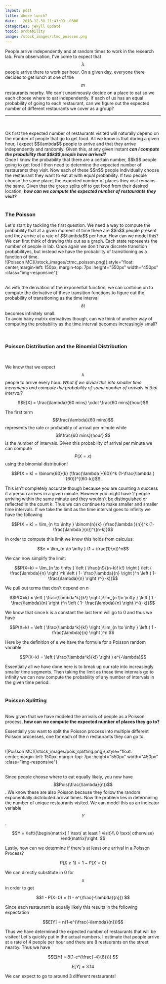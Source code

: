 ```yaml
---
layout: post
title: Where lunch?
date:   2018-12-30 11:43:09 -0800
categories: jekyll update
topic: probability
image: /stock_images/ctmc_poisson.png
---
```


People arrive independently and at random times to work in the research lab. From observation, I've come to expect that $$\lambda$$ people arrive there to work per hour. On a given day, everyone there decides to get lunch at one of the $$m$$ restaurants nearby. We can't unanimously decide on a place to eat so we each choose where to eat independently.  If each of us has an equal probability of going to each restaurant, can we figure out the expected number of different restaurants we cover as a group?

<hr>
<br><br>
Ok first the expected number of restaurants visited will naturally depend on the number of people that go to get food.  All we know is that during a given hour, I expect $$\lambda$$ people to arrive and that they arrive independently and randomly.  Given this, at any given instant <b><i>can I compute the probability that $$k$$ people have arrived?</i></b>  <br>
Once I know the probability that there are a certain number, $$k$$ people going to get food I then need to determine the expected number of restaurants they visit.  Now each of these $$n$$ people individually choose the restaurant they want to eat at with equal probability.  If two people choose the same place, the expected number of places they visit remains the same. Given that the group splits off to get food from their desired location, <b><i>how can we compute the expected number of restaurants they visit?</i></b>
<br><br>
<h3>The Poisson</h3>
Let's start by tackling the first question. We need a way to compute the probability that at a given moment of time there are $$n$$ people present and they arrive at a rate of $$\lambda$$ per hour.  How can we model this? We can first think of drawing this out as a graph. Each state represents the number of people in lab. Once again we don't have discrete transition probabilityes, but instead we have the probability of transitioning as a function of time.

<br>
![Poisson MC](/stock_images/ctmc_poisson.png){:style="float: center;margin-left: 150px; margin-top: 7px :height="550px" width="450px" :class="img-responsive"}
<br><br>

As with the derivation of the exponential function, we can continue on to compute the derivative of these transition functions to figure out the probability of transitioning as the time interval $$\delta t$$ becomes infinitely small.
<br>
To avoid hairy matrix derivatives though, can we think of another way of computing the probability as the time interval becomes increasingly small?

<br>
<h3>Poisson Distribution and the Binomial Distribution</h3>
<br>

We know that we expect $$\lambda$$ people to arrive every hour. <i>What if we divide this into smaller time increments and compute the probability of some number of arrivals in that interval?</i>

$$E[X] = \frac{\lambda}{60 mins} \cdot \frac{60 mins}{hour}$$

The first term $$\frac{\lambda}{60 mins}$$ represents the rate or probability of arrival per minute while $$\frac{60 mins}{hour} $$ is the number of intervals.
Given this probability of arrival per minute we can compute $$P(X=x)$$ using the binomial distribution!
<br>

$$P(X = k) =  \binom{60}{k} (\frac{\lambda }{60})^k (1-\frac{\lambda }{60})^{(60-k)}$$

This isn't completely accurate though because you are counting a success if a person arrives in a given minute. However you might have 2 people arriving within the same minute and they wouldn't be distinguished or reflected in the count k. Thus we can continue to make smaller and smaller time intervals.  If we take the limit as the time interval goes to infinity we have the following

$$P(X = k) =  \lim_{n \to \infty } \binom{n}{k} (\frac{\lambda }{n})^k (1-\frac{\lambda }{n})^{(n-k)}$$

In order to compute this limit we know this holds from calculus:

$$e = \lim_{n \to \infty } (1 + \frac{1}{n})^n$$

We can now simplify the limit:

$$P(X=k) = \lim_{n \to \infty } \left ( \frac{n!}{(n-k)! k!} \right ) \left ( \frac{\lambda}{n} \right )^k \left ( 1- \frac{\lambda}{n} \right )^n \left ( 1- \frac{\lambda}{n} \right )^{(-k)}$$

We pull out terms that don't depend on n


$$P(X=k) = \left ( \frac{\lambda^k}{k!} \right )\lim_{n \to \infty }  \left ( 1 - \frac{\lambda}{n} \right )^n \left ( 1- \frac{\lambda}{n} \right )^{(-k)}$$

We know that since k is a constant the last term will go to 0 and thus we have 

$$P(X=k) = \left ( \frac{\lambda^k}{k!} \right )\lim_{n \to \infty }  \left ( 1 - \frac{\lambda}{n} \right )^n $$

Here by the definition of e we have the formula for a Poisson random variable

$$P(X=k) = \left ( \frac{\lambda^k}{k!} \right ) e^{-\lambda}$$

Essentially all we have done here is to break up our rate into increasingly smaller time segments. Then taking the limit as these time intervals go to infinity we can now compute the probability of any number of intervals in the given time period.
<br><br>
<h3>Poisson Splitting</h3>
<br>
Now given that we have modeled the arrivals of people as a Poisson process, <b>how can we compute the expected number of places they go to?</b>

Essentially you want to split the Poisson process into multiple different Poisson processes, one for each of the n restaurants they can go to.

<br>
![Poisson MC](/stock_images/pois_splitting.png){:style="float: center;margin-left: 150px; margin-top: 7px :height="550px" width="450px" :class="img-responsive"}
<br><br>

Since people choose where to eat equally likely, you now have $$Pois(\frac{\lambda}{n})$$.  We know these are also Poisson because they follow the random exponentially distributed arrival times.  Now the problem lies in determining the number of unique restaurants visited. We can model this as an indicator variable $$Y$$.

$$Y = 
\left\{\begin{matrix}
1 \text{     at least 1 visit}\\ 
0 \text{   otherwise}
\end{matrix}\right.
$$

Lastly, how can we determine if there's at least one arrival in a Poisson Process?

$$P(X \geq 1) = 1 - P(X = 0) $$

We can directly substitute in 0 for $$x$$ in order to get 

$$1 - P(X=0) = (1 - e^{\frac{-\lambda}{n}}) $$

Since each restaurant is equally likely this results in the following expectation

$$E[Y] = n(1-e^{\frac{-\lambda}{n}})$$

Thus we have determined the expected number of restaurants that will be visited! Let's quickly put in the actual numbers. I estimate that people arrive at a rate of 4 people per hour and there are 8 restaurants on the street nearby. Thus we have 

$$E[Y] = 8(1-e^{\frac{-4}{8}})) $$

$$E[Y] = 3.14$$ 

We can expect to go to around 3 different restaurants!


